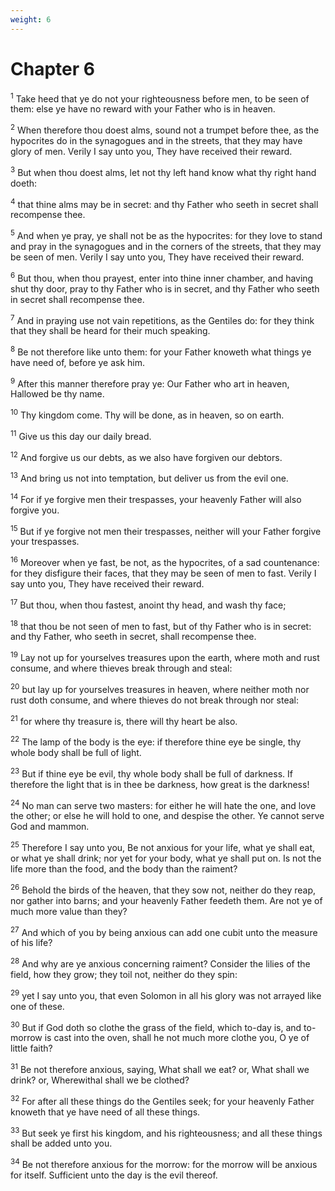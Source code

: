 ```yaml
---
weight: 6
---
```


# Chapter 6

<sup>1</sup> Take heed that ye do not your righteousness before men, to be seen of them: else ye have no reward with your Father who is in heaven. 

<sup>2</sup> When therefore thou doest alms, sound not a trumpet before thee, as the hypocrites do in the synagogues and in the streets, that they may have glory of men. Verily I say unto you, They have received their reward. 

<sup>3</sup> But when thou doest alms, let not thy left hand know what thy right hand doeth: 

<sup>4</sup> that thine alms may be in secret: and thy Father who seeth in secret shall recompense thee. 

<sup>5</sup> And when ye pray, ye shall not be as the hypocrites: for they love to stand and pray in the synagogues and in the corners of the streets, that they may be seen of men. Verily I say unto you, They have received their reward. 

<sup>6</sup> But thou, when thou prayest, enter into thine inner chamber, and having shut thy door, pray to thy Father who is in secret, and thy Father who seeth in secret shall recompense thee. 

<sup>7</sup> And in praying use not vain repetitions, as the Gentiles do: for they think that they shall be heard for their much speaking. 

<sup>8</sup> Be not therefore like unto them: for your Father knoweth what things ye have need of, before ye ask him. 

<sup>9</sup> After this manner therefore pray ye: Our Father who art in heaven, Hallowed be thy name. 

<sup>10</sup> Thy kingdom come. Thy will be done, as in heaven, so on earth. 

<sup>11</sup> Give us this day our daily bread. 

<sup>12</sup> And forgive us our debts, as we also have forgiven our debtors. 

<sup>13</sup> And bring us not into temptation, but deliver us from the evil one. 

<sup>14</sup> For if ye forgive men their trespasses, your heavenly Father will also forgive you. 

<sup>15</sup> But if ye forgive not men their trespasses, neither will your Father forgive your trespasses. 

<sup>16</sup> Moreover when ye fast, be not, as the hypocrites, of a sad countenance: for they disfigure their faces, that they may be seen of men to fast. Verily I say unto you, They have received their reward. 

<sup>17</sup> But thou, when thou fastest, anoint thy head, and wash thy face; 

<sup>18</sup> that thou be not seen of men to fast, but of thy Father who is in secret: and thy Father, who seeth in secret, shall recompense thee. 

<sup>19</sup> Lay not up for yourselves treasures upon the earth, where moth and rust consume, and where thieves break through and steal: 

<sup>20</sup> but lay up for yourselves treasures in heaven, where neither moth nor rust doth consume, and where thieves do not break through nor steal: 

<sup>21</sup> for where thy treasure is, there will thy heart be also. 

<sup>22</sup> The lamp of the body is the eye: if therefore thine eye be single, thy whole body shall be full of light. 

<sup>23</sup> But if thine eye be evil, thy whole body shall be full of darkness. If therefore the light that is in thee be darkness, how great is the darkness! 

<sup>24</sup> No man can serve two masters: for either he will hate the one, and love the other; or else he will hold to one, and despise the other. Ye cannot serve God and mammon. 

<sup>25</sup> Therefore I say unto you, Be not anxious for your life, what ye shall eat, or what ye shall drink; nor yet for your body, what ye shall put on. Is not the life more than the food, and the body than the raiment? 

<sup>26</sup> Behold the birds of the heaven, that they sow not, neither do they reap, nor gather into barns; and your heavenly Father feedeth them. Are not ye of much more value than they? 

<sup>27</sup> And which of you by being anxious can add one cubit unto the measure of his life? 

<sup>28</sup> And why are ye anxious concerning raiment? Consider the lilies of the field, how they grow; they toil not, neither do they spin: 

<sup>29</sup> yet I say unto you, that even Solomon in all his glory was not arrayed like one of these. 

<sup>30</sup> But if God doth so clothe the grass of the field, which to-day is, and to-morrow is cast into the oven, shall he not much more clothe you, O ye of little faith? 

<sup>31</sup> Be not therefore anxious, saying, What shall we eat? or, What shall we drink? or, Wherewithal shall we be clothed? 

<sup>32</sup> For after all these things do the Gentiles seek; for your heavenly Father knoweth that ye have need of all these things. 

<sup>33</sup> But seek ye first his kingdom, and his righteousness; and all these things shall be added unto you. 

<sup>34</sup> Be not therefore anxious for the morrow: for the morrow will be anxious for itself. Sufficient unto the day is the evil thereof. 


